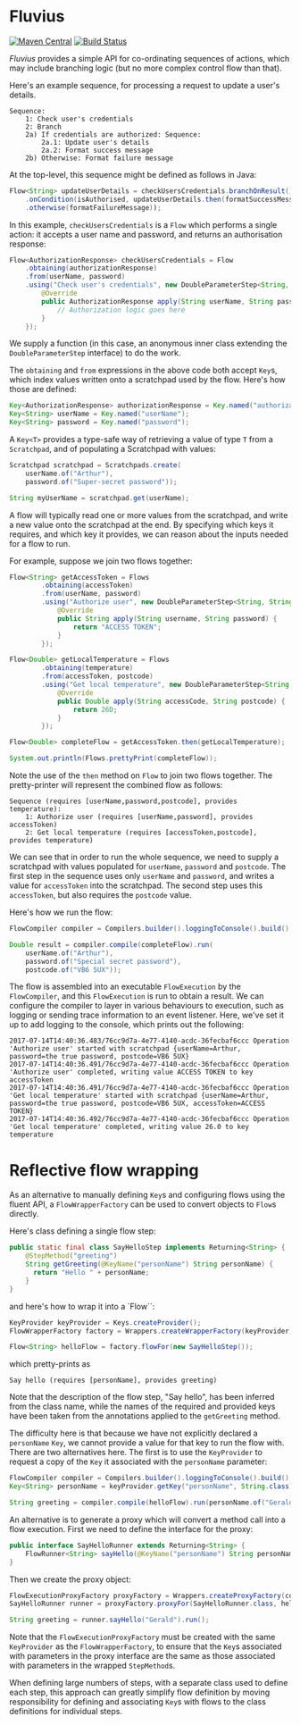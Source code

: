 # Fluvius

[![Maven Central](https://img.shields.io/maven-central/v/com.codepoetics/fluvius.svg)](http://search.maven.org/#search%7Cga%7C1%7Cfluvius)
[![Build Status](https://travis-ci.org/poetix/fluvius.svg?branch=master)](https://travis-ci.org/poetix/fluvius)

*Fluvius* provides a simple API for co-ordinating sequences of actions, which may include branching logic (but no more complex control flow than that).

Here's an example sequence, for processing a request to update a user's details.

```
Sequence:
    1: Check user's credentials
    2: Branch
    2a) If credentials are authorized: Sequence:
        2a.1: Update user's details
        2a.2: Format success message
    2b) Otherwise: Format failure message
```

At the top-level, this sequence might be defined as follows in Java:

```java
Flow<String> updateUserDetails = checkUsersCredentials.branchOnResult()
    .onCondition(isAuthorised, updateUserDetails.then(formatSuccessMessage))
    .otherwise(formatFailureMessage));
```

In this example, `checkUsersCredentials` is a `Flow` which performs a single action: it accepts a user name and password, and returns an authorisation response:

```java
Flow<AuthorizationResponse> checkUsersCredentials = Flow
    .obtaining(authorizationResponse)
    .from(userName, password)
    .using("Check user's credentials", new DoubleParameterStep<String, String, AuthorizationResponse>() {
        @Override
        public AuthorizationResponse apply(String userName, String password) {
            // Authorization logic goes here
        }
    });
```

We supply a function (in this case, an anonymous inner class extending the `DoubleParameterStep` interface) to do the work.

The `obtaining` and `from` expressions in the above code both accept `Key`s, which index values written onto a scratchpad used by the flow. Here's how those are defined:

```java
Key<AuthorizationResponse> authorizationResponse = Key.named("authorizationResponse");
Key<String> userName = Key.named("userName");
Key<String> password = Key.named("password");
```

A `Key<T>` provides a type-safe way of retrieving a value of type `T` from a `Scratchpad`, and of populating a Scratchpad with values:

```java
Scratchpad scratchpad = Scratchpads.create(
    userName.of("Arthur"),
    password.of("Super-secret password"));

String myUserName = scratchpad.get(userName);
```

A flow will typically read one or more values from the scratchpad, and write a new value onto the scratchpad at the end. By specifying which keys it requires, and which key it provides, we can reason about the inputs needed for a flow to run.

For example, suppose we join two flows together:

```java
Flow<String> getAccessToken = Flows
        .obtaining(accessToken)
        .from(userName, password)
        .using("Authorize user", new DoubleParameterStep<String, String, String>() {
            @Override
            public String apply(String username, String password) {
                return "ACCESS TOKEN";
            }
        });

Flow<Double> getLocalTemperature = Flows
        .obtaining(temperature)
        .from(accessToken, postcode)
        .using("Get local temperature", new DoubleParameterStep<String, String, Double>() {
            @Override
            public Double apply(String accessCode, String postcode) {
                return 26D;
            }
        });

Flow<Double> completeFlow = getAccessToken.then(getLocalTemperature);

System.out.println(Flows.prettyPrint(completeFlow));
```

Note the use of the `then` method on `Flow` to join two flows together. The pretty-printer will represent the combined flow as follows:

```
Sequence (requires [userName,password,postcode], provides temperature):
    1: Authorize user (requires [userName,password], provides accessToken)
    2: Get local temperature (requires [accessToken,postcode], provides temperature)
```

We can see that in order to run the whole sequence, we need to supply a scratchpad with values populated for `userName`, `password` and `postcode`. The first step in the sequence uses only `userName` and `password`, and writes a value for `accessToken` into the scratchpad. The second step uses this `accessToken`, but also requires the `postcode` value.

Here's how we run the flow:

```java
FlowCompiler compiler = Compilers.builder().loggingToConsole().build();

Double result = compiler.compile(completeFlow).run(
    userName.of("Arthur"),
    password.of("Special secret password"),
    postcode.of("VB6 5UX"));
```

The flow is assembled into an executable `FlowExecution` by the `FlowCompiler`, and this `FlowExecution` is run to obtain a result. We can configure the compiler to layer in various behaviours to execution, such as logging or sending trace information to an event listener. Here, we've set it up to add logging to the console, which prints out the following:

```
2017-07-14T14:40:36.483/76cc9d7a-4e77-4140-acdc-36fecbaf6ccc Operation 'Authorize user' started with scratchpad {userName=Arthur, password=the true password, postcode=VB6 5UX}
2017-07-14T14:40:36.491/76cc9d7a-4e77-4140-acdc-36fecbaf6ccc Operation 'Authorize user' completed, writing value ACCESS TOKEN to key accessToken
2017-07-14T14:40:36.491/76cc9d7a-4e77-4140-acdc-36fecbaf6ccc Operation 'Get local temperature' started with scratchpad {userName=Arthur, password=the true password, postcode=VB6 5UX, accessToken=ACCESS TOKEN}
2017-07-14T14:40:36.492/76cc9d7a-4e77-4140-acdc-36fecbaf6ccc Operation 'Get local temperature' completed, writing value 26.0 to key temperature
```

# Reflective flow wrapping

As an alternative to manually defining `Key`s and configuring flows using the fluent API, a `FlowWrapperFactory` can be used to convert objects to `Flow`s directly.

Here's class defining a single flow step:

```java
public static final class SayHelloStep implements Returning<String> {
    @StepMethod("greeting")
    String getGreeting(@KeyName("personName") String personName) {
      return "Hello " + personName;
    }
}
```

and here's how to wrap it into a `Flow``:

```java
KeyProvider keyProvider = Keys.createProvider();
FlowWrapperFactory factory = Wrappers.createWrapperFactory(keyProvider);

Flow<String> helloFlow = factory.flowFor(new SayHelloStep());
```

which pretty-prints as

```
Say hello (requires [personName], provides greeting)
```

Note that the description of the flow step, "Say hello", has been inferred from the class name, while the names of the required and provided keys have been taken from the annotations applied to the `getGreeting` method.

The difficulty here is that because we have not explicitly declared a `personName` `Key`, we cannot provide a value for that key to run the flow with. There are two alternatives here. The first is to use the `KeyProvider` to request a copy of the `Key` it associated with the `personName` parameter:

```java
FlowCompiler compiler = Compilers.builder().loggingToConsole().build();
Key<String> personName = keyProvider.getKey("personName", String.class);

String greeting = compiler.compile(helloFlow).run(personName.of("Gerald"));
```

An alternative is to generate a proxy which will convert a method call into a flow execution. First we need to define the interface for the proxy:

```java
public interface SayHelloRunner extends Returning<String> {
    FlowRunner<String> sayHello(@KeyName("personName") String personName);
}
```

Then we create the proxy object:

```java
FlowExecutionProxyFactory proxyFactory = Wrappers.createProxyFactory(compiler, keyProvider);
SayHelloRunner runner = proxyFactory.proxyFor(SayHelloRunner.class, helloFlow);

String greeting = runner.sayHello("Gerald").run();
```

Note that the `FlowExecutionProxyFactory` must be created with the same `KeyProvider` as the `FlowWrapperFactory`, to ensure that the `Key`s associated with parameters in the proxy interface are the same as those associated with parameters in the wrapped `StepMethod`s.

When defining large numbers of steps, with a separate class used to define each step, this approach can greatly simplify flow definition by moving responsibility for defining and associating `Key`s with flows to the class definitions for individual steps.

